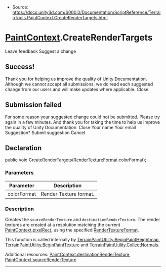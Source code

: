 * Source: https://docs.unity3d.com/6000.0/Documentation/ScriptReference/TerrainTools.PaintContext.CreateRenderTargets.html

#  [PaintContext](https://docs.unity3d.com/6000.0/Documentation/ScriptReference/TerrainTools.PaintContext.html).CreateRenderTargets
Leave feedback
Suggest a change
## Success!
Thank you for helping us improve the quality of Unity Documentation. Although we cannot accept all submissions, we do read each suggested change from our users and will make updates where applicable.
Close
## Submission failed
For some reason your suggested change could not be submitted. Please <a>try again</a> in a few minutes. And thank you for taking the time to help us improve the quality of Unity Documentation.
Close
Your name Your email Suggestion* Submit suggestion
Cancel
## Declaration
public void CreateRenderTargets([RenderTextureFormat](https://docs.unity3d.com/6000.0/Documentation/ScriptReference/RenderTextureFormat.html) colorFormat); 
### Parameters
Parameter | Description  
---|---  
colorFormat | Render Texture format.  
### Description
Creates the `sourceRenderTexture` and `destinationRenderTexture`.
The render textures are created at a resolution matching the current [PaintContext.pixelRect](https://docs.unity3d.com/6000.0/Documentation/ScriptReference/TerrainTools.PaintContext-pixelRect.html), using the specified [RenderTextureFormat](https://docs.unity3d.com/6000.0/Documentation/ScriptReference/RenderTextureFormat.html).  
  
This function is called internally by [TerrainPaintUtility.BeginPaintHeightmap](https://docs.unity3d.com/6000.0/Documentation/ScriptReference/TerrainTools.TerrainPaintUtility.BeginPaintHeightmap.html), [TerrainPaintUtility.BeginPaintTexture](https://docs.unity3d.com/6000.0/Documentation/ScriptReference/TerrainTools.TerrainPaintUtility.BeginPaintTexture.html) and [TerrainPaintUtility.CollectNormals](https://docs.unity3d.com/6000.0/Documentation/ScriptReference/TerrainTools.TerrainPaintUtility.CollectNormals.html).  
  
Additional resources: [PaintContext.destinationRenderTexture](https://docs.unity3d.com/6000.0/Documentation/ScriptReference/TerrainTools.PaintContext-destinationRenderTexture.html), [PaintContext.sourceRenderTexture](https://docs.unity3d.com/6000.0/Documentation/ScriptReference/TerrainTools.PaintContext-sourceRenderTexture.html)
* * *
